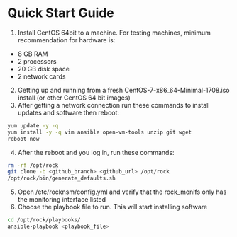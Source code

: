 # Quick Start Guide
1. Install CentOS 64bit to a machine. For testing machines, minimum recommendation for hardware is:
* 8 GB RAM
* 2 processors
* 20 GB disk space
* 2 network cards
2. Getting up and running from a fresh CentOS-7-x86_64-Minimal-1708.iso install (or other CentOS 64 bit images)
3. After getting a network connection run these commands to install updates and software then reboot:
```bash
yum update -y -q
yum install -y -q vim ansible open-vm-tools unzip git wget
reboot now
```
4. After the reboot and you log in, run these commands:
```bash
rm -rf /opt/rock
git clone -b <github_branch> <github_url> /opt/rock
/opt/rock/bin/generate_defaults.sh
```
5. Open /etc/rocknsm/config.yml and verify that the rock_monifs only has the monitoring interface listed
6. Choose the playbook file to run. This will start installing software
```bash
cd /opt/rock/playbooks/
ansible-playbook <playbook_file>
```
